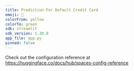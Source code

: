 ```yaml
---
title: Prediction For Default Credit Card
emoji: 🦀
colorFrom: yellow
colorTo: green
sdk: streamlit
sdk_version: 1.30.0
app_file: app.py
pinned: false
---
```


Check out the configuration reference at https://huggingface.co/docs/hub/spaces-config-reference
